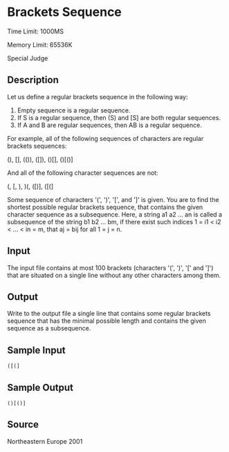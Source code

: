 # Brackets Sequence

Time Limit: 1000MS

Memory Limit: 65536K

Special Judge


## Description

Let us define a regular brackets sequence in the following way:

1. Empty sequence is a regular sequence.
2. If S is a regular sequence, then (S) and [S] are both regular sequences.
3. If A and B are regular sequences, then AB is a regular sequence.

For example, all of the following sequences of characters are regular brackets sequences:

(), [], (()), ([]), ()[], ()[()]

And all of the following character sequences are not:

(, [, ), )(, ([)], ([(]

Some sequence of characters '(', ')', '[', and ']' is given. You are to find the shortest possible regular brackets sequence, that contains the given character sequence as a subsequence. Here, a string a1 a2 ... an is called a subsequence of the string b1 b2 ... bm, if there exist such indices 1 = i1 < i2 < ... < in = m, that aj = bij for all 1 = j = n.


## Input

The input file contains at most 100 brackets (characters '(', ')', '[' and ']') that are situated on a single line without any other characters among them.


## Output

Write to the output file a single line that contains some regular brackets sequence that has the minimal possible length and contains the given sequence as a subsequence.


## Sample Input

```
([(]
```


## Sample Output

```
()[()]
```


## Source

Northeastern Europe 2001
